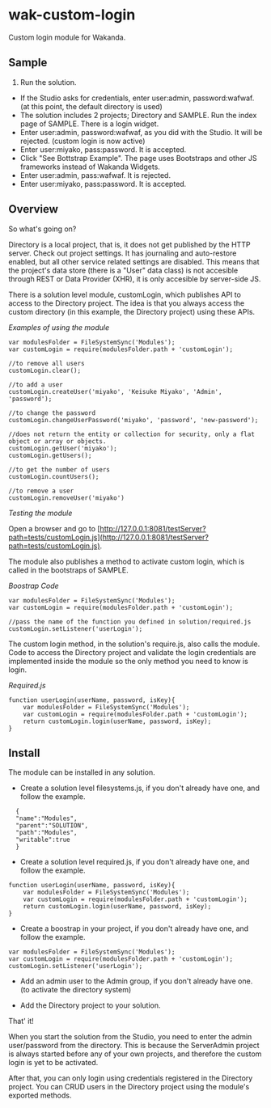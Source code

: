 wak-custom-login
================

Custom login module for Wakanda.

Sample
------
1. Run the solution.
* If the Studio asks for credentials, enter user:admin, password:wafwaf. (at this point, the default directory is used)
* The solution includes 2 projects; Directory and SAMPLE. Run the index page of SAMPLE. There is a login widget.
* Enter user:admin, password:wafwaf, as you did with the Studio. It will be rejected. (custom login is now active)
* Enter user:miyako, pass:password. It is accepted.  
* Click "See Bottstrap Example". The page uses Bootstraps and other JS frameworks instead of Wakanda Widgets.
* Enter user:admin, pass:wafwaf. It is rejected.
* Enter user:miyako, pass:password. It is accepted.

Overview
--------
So what's going on? 

Directory is a local project, that is, it does not get published by the HTTP server. Check out project settings. It has journaling and auto-restore enabled, but all other service related settings are disabled. This means that the project's data store (there is a "User" data class) is not accesible through REST or Data Provider (XHR), it is only accesible by server-side JS. 

There is a solution level module, customLogin, which publishes API to access to the Directory project. The idea is that you always access the custom directory (in this example, the Directory project) using these APIs.

*Examples of using the module*
```
var modulesFolder = FileSystemSync('Modules');
var customLogin = require(modulesFolder.path + 'customLogin');

//to remove all users
customLogin.clear();

//to add a user
customLogin.createUser('miyako', 'Keisuke Miyako', 'Admin', 'password');

//to change the password
customLogin.changeUserPassword('miyako', 'password', 'new-password');

//does not return the entity or collection for security, only a flat object or array or objects.
customLogin.getUser('miyako');
customLogin.getUsers();

//to get the number of users
customLogin.countUsers();

//to remove a user
customLogin.removeUser('miyako')
```

*Testing the module*

Open a browser and go to [http://127.0.0.1:8081/testServer?path=tests/customLogin.js](http://127.0.0.1:8081/testServer?path=tests/customLogin.js).

The module also publishes a method to activate custom login, which is called in the bootstraps of SAMPLE.

*Boostrap Code*
```
var modulesFolder = FileSystemSync('Modules');
var customLogin = require(modulesFolder.path + 'customLogin');

//pass the name of the function you defined in solution/required.js
customLogin.setListener('userLogin');
```

The custom login method, in the solution's require.js, also calls the module. Code to access the Directory project and validate the login credentials are implemented inside the module so the only method you need to know is login. 

*Required.js*
```
function userLogin(userName, password, isKey){	
	var modulesFolder = FileSystemSync('Modules');
	var customLogin = require(modulesFolder.path + 'customLogin');
	return customLogin.login(userName, password, isKey);
}
```

Install
-------
The module can be installed in any solution.

* Create a solution level filesystems.js, if you don't already have one, and follow the example.
```
  {
  "name":"Modules",
  "parent":"SOLUTION",
  "path":"Modules",
  "writable":true
  }  
```

* Create a solution level required.js, if you don't already have one, and follow the example.
```
function userLogin(userName, password, isKey){	
	var modulesFolder = FileSystemSync('Modules');
	var customLogin = require(modulesFolder.path + 'customLogin');
	return customLogin.login(userName, password, isKey);
}
```

* Create a boostrap in your project, if you don't already have one, and follow the example.
```
var modulesFolder = FileSystemSync('Modules');
var customLogin = require(modulesFolder.path + 'customLogin');
customLogin.setListener('userLogin');
```
* Add an admin user to the Admin group, if you don't already have one. (to activate the directory system)

* Add the Directory project to your solution.

That' it!

When you start the solution from the Studio, you need to enter the admin user/password from the directory. This is because the ServerAdmin project is always started before any of your own projects, and therefore the custom login is yet to be activated.

After that, you can only login using credentials registered in the Directory project. You can CRUD users in the Directory project using the module's exported methods.


